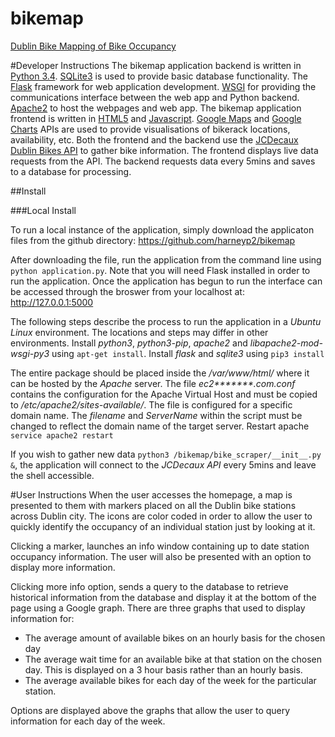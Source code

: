 # bikemap
[Dublin Bike Mapping of Bike Occupancy](http://ec2-52-34-120-212.us-west-2.compute.amazonaws.com/)

#Developer Instructions
The bikemap application backend is written in [Python 3.4](https://docs.python.org/3.4/). [SQLite3](https://www.sqlite.org/) is used to provide basic database functionality. The [Flask](http://flask.pocoo.org/) framework for web application development. [WSGI](https://wsgi.readthedocs.org/en/latest/) for providing the communications interface between the web app and Python backend. [Apache2](https://httpd.apache.org/) to host the webpages and web app.
The bikemap application frontend is written in [HTML5](https://www.w3.org/TR/html5/) and [Javascript](http://www.ecma-international.org/publications/standards/Ecma-262.htm). [Google Maps](https://developers.google.com/maps/documentation/javascript/) and [Google Charts](https://developers.google.com/chart/) APIs are used to provide visualisations of bikerack locations, availability, etc.
Both the frontend and the backend use the [JCDecaux Dublin Bikes API](https://developer.jcdecaux.com/#/opendata/vls?page=getstarted) to gather bike information. The frontend displays live data requests from the API. The backend requests data every 5mins and saves to a database for processing.

##Install 

###Local Install

To run a local instance of the application, simply download the applicaton files from the github directory: https://github.com/harneyp2/bikemap

After downloading the file, run the application from the command line using `python application.py`. Note that you will need Flask installed in order to run the application. Once the application has begun to run the interface can be accessed through the broswer from your localhost at: http://127.0.0.1:5000

The following steps describe the process to run the application in a *Ubuntu Linux* environment. The locations and steps may differ in other environments.
Install *python3*, *python3-pip*, *apache2* and *libapache2-mod-wsgi-py3* using `apt-get install`.
Install *flask* and *sqlite3* using `pip3 install`

The entire package should be placed inside the */var/www/html/* where it can be hosted by the *Apache* server. The file _ec2*******.com.conf_ contains the configuration for the Apache Virtual Host and must be copied to */etc/apache2/sites-available/*. The file is configured for a specific domain name. The *filename* and *ServerName* within the script must be changed to reflect the domain name of the target server. Restart apache `service apache2 restart`

If you wish to gather new data `python3 /bikemap/bike_scraper/__init__.py &`, the application will connect to the *JCDecaux API* every 5mins and leave the shell accessible.

#User Instructions
When the user accesses the homepage, a map is presented to them with markers placed on all the Dublin bike stations across Dublin city. The icons are color coded in order to allow the user to quickly identify the occupancy of an individual station just by looking at it.

Clicking a marker, launches an info window containing up to date station occupancy information. The user will also be presented with an option to display more information.

Clicking more info option, sends a query to the database to retrieve historical information from the database and display it at the bottom of the page using a Google graph. There are three graphs that used to display information for:
  * The average amount of available bikes on an hourly basis for the chosen day
  * The average wait time for an available bike at that station on the chosen day. This is displayed on a 3 hour basis rather than an hourly basis.
  * The average available bikes for each day of the week for the particular station.

Options are displayed above the graphs that allow the user to query information for each day of the week.
